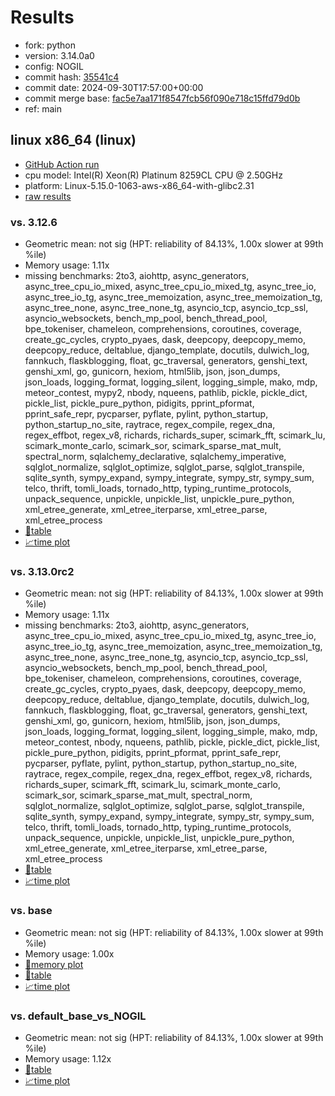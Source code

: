 # Results

- fork: python
- version: 3.14.0a0
- config: NOGIL
- commit hash: [35541c4](https://github.com/python/cpython/commit/35541c4)
- commit date: 2024-09-30T17:57:00+00:00
- commit merge base: [fac5e7aa171f8547fcb56f090e718c15ffd79d0b](https://github.com/python/cpython/commit/fac5e7aa171f8547fcb56f090e718c15ffd79d0b)
- ref: main

## linux x86_64 (linux)

- [GitHub Action run](https://github.com/facebookexperimental/free-threading-benchmarking/actions/runs/11112061620)
- cpu model: Intel(R) Xeon(R) Platinum 8259CL CPU @ 2.50GHz
- platform: Linux-5.15.0-1063-aws-x86_64-with-glibc2.31
- [raw results](bm-20240930-linux-x86_64-python-main-3.14.0a0-35541c4.json)

### vs. 3.12.6

- Geometric mean: not sig (HPT: reliability of 84.13%, 1.00x slower at 99th %ile)
- Memory usage: 1.11x
- missing benchmarks: 2to3, aiohttp, async_generators, async_tree_cpu_io_mixed, async_tree_cpu_io_mixed_tg, async_tree_io, async_tree_io_tg, async_tree_memoization, async_tree_memoization_tg, async_tree_none, async_tree_none_tg, asyncio_tcp, asyncio_tcp_ssl, asyncio_websockets, bench_mp_pool, bench_thread_pool, bpe_tokeniser, chameleon, comprehensions, coroutines, coverage, create_gc_cycles, crypto_pyaes, dask, deepcopy, deepcopy_memo, deepcopy_reduce, deltablue, django_template, docutils, dulwich_log, fannkuch, flaskblogging, float, gc_traversal, generators, genshi_text, genshi_xml, go, gunicorn, hexiom, html5lib, json, json_dumps, json_loads, logging_format, logging_silent, logging_simple, mako, mdp, meteor_contest, mypy2, nbody, nqueens, pathlib, pickle, pickle_dict, pickle_list, pickle_pure_python, pidigits, pprint_pformat, pprint_safe_repr, pycparser, pyflate, pylint, python_startup, python_startup_no_site, raytrace, regex_compile, regex_dna, regex_effbot, regex_v8, richards, richards_super, scimark_fft, scimark_lu, scimark_monte_carlo, scimark_sor, scimark_sparse_mat_mult, spectral_norm, sqlalchemy_declarative, sqlalchemy_imperative, sqlglot_normalize, sqlglot_optimize, sqlglot_parse, sqlglot_transpile, sqlite_synth, sympy_expand, sympy_integrate, sympy_str, sympy_sum, telco, thrift, tomli_loads, tornado_http, typing_runtime_protocols, unpack_sequence, unpickle, unpickle_list, unpickle_pure_python, xml_etree_generate, xml_etree_iterparse, xml_etree_parse, xml_etree_process
- [📄table](bm-20240930-linux-x86_64-python-main-3.14.0a0-35541c4-vs-3.12.6.md)
- [📈time plot](bm-20240930-linux-x86_64-python-main-3.14.0a0-35541c4-vs-3.12.6.svg)

### vs. 3.13.0rc2

- Geometric mean: not sig (HPT: reliability of 84.13%, 1.00x slower at 99th %ile)
- Memory usage: 1.11x
- missing benchmarks: 2to3, aiohttp, async_generators, async_tree_cpu_io_mixed, async_tree_cpu_io_mixed_tg, async_tree_io, async_tree_io_tg, async_tree_memoization, async_tree_memoization_tg, async_tree_none, async_tree_none_tg, asyncio_tcp, asyncio_tcp_ssl, asyncio_websockets, bench_mp_pool, bench_thread_pool, bpe_tokeniser, chameleon, comprehensions, coroutines, coverage, create_gc_cycles, crypto_pyaes, dask, deepcopy, deepcopy_memo, deepcopy_reduce, deltablue, django_template, docutils, dulwich_log, fannkuch, flaskblogging, float, gc_traversal, generators, genshi_text, genshi_xml, go, gunicorn, hexiom, html5lib, json, json_dumps, json_loads, logging_format, logging_silent, logging_simple, mako, mdp, meteor_contest, nbody, nqueens, pathlib, pickle, pickle_dict, pickle_list, pickle_pure_python, pidigits, pprint_pformat, pprint_safe_repr, pycparser, pyflate, pylint, python_startup, python_startup_no_site, raytrace, regex_compile, regex_dna, regex_effbot, regex_v8, richards, richards_super, scimark_fft, scimark_lu, scimark_monte_carlo, scimark_sor, scimark_sparse_mat_mult, spectral_norm, sqlglot_normalize, sqlglot_optimize, sqlglot_parse, sqlglot_transpile, sqlite_synth, sympy_expand, sympy_integrate, sympy_str, sympy_sum, telco, thrift, tomli_loads, tornado_http, typing_runtime_protocols, unpack_sequence, unpickle, unpickle_list, unpickle_pure_python, xml_etree_generate, xml_etree_iterparse, xml_etree_parse, xml_etree_process
- [📄table](bm-20240930-linux-x86_64-python-main-3.14.0a0-35541c4-vs-3.13.0rc2.md)
- [📈time plot](bm-20240930-linux-x86_64-python-main-3.14.0a0-35541c4-vs-3.13.0rc2.svg)

### vs. base

- Geometric mean: not sig (HPT: reliability of 84.13%, 1.00x slower at 99th %ile)
- Memory usage: 1.00x
- [🧠memory plot](bm-20240930-linux-x86_64-python-main-3.14.0a0-35541c4-vs-base-mem.svg)
- [📄table](bm-20240930-linux-x86_64-python-main-3.14.0a0-35541c4-vs-base.md)
- [📈time plot](bm-20240930-linux-x86_64-python-main-3.14.0a0-35541c4-vs-base.svg)

### vs. default_base_vs_NOGIL

- Geometric mean: not sig (HPT: reliability of 84.13%, 1.00x slower at 99th %ile)
- Memory usage: 1.12x
- [📄table](bm-20240930-linux-x86_64-python-main-3.14.0a0-35541c4-vs-default_base_vs_NOGIL.md)
- [📈time plot](bm-20240930-linux-x86_64-python-main-3.14.0a0-35541c4-vs-default_base_vs_NOGIL.svg)

